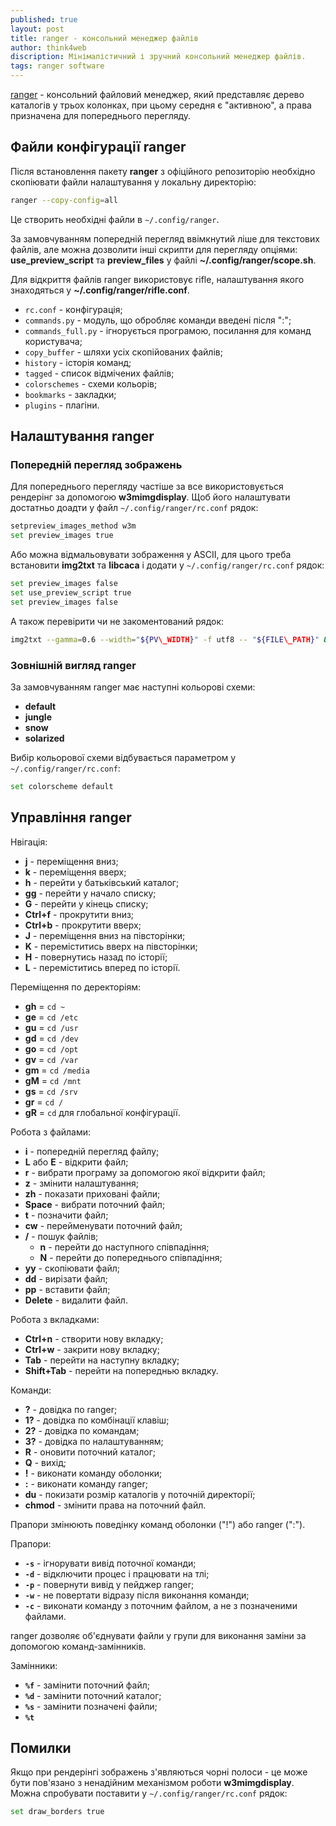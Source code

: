 ```yaml
---
published: true
layout: post
title: ranger - консольний менеджер файлів
author: think4web
discription: Мінімалістичний і зручний консольний менеджер файлів.
tags: ranger software
---
```


[ranger](https://github.com/ranger/ranger) - консольний файловий менеджер, який представляє дерево каталогів у трьох колонках, при цьому середня є "активною", а права призначена для попереднього перегляду. 

## Файли конфігурації ranger

Після встановлення пакету **ranger** з офіційного репозиторію необхідно скопіювати файли налаштування у локальну директорію:
```bash
ranger --copy-config=all
```

Це створить необхідні файли в ```~/.config/ranger```. 

За замовчуванням попередній перегляд ввімкнутий ліше для текстових файлів, але можна дозволити інші скрипти для перегляду опціями:
**use\_preview\_script** та **preview_files** у файлі **~/.config/ranger/scope.sh**.

Для відкриття файлів ranger використовує rifle, налаштування якого знаходяться у **~/.config/ranger/rifle.conf**.
- ```rc.conf``` - конфігурація;
- ```commands.py``` - модуль, що обробляє команди введені після ":";
- ```commands_full.py``` - ігнорується програмою, посилання для команд користувача;
- ```copy_buffer``` - шляхи усіх скопійованих файлів;
- ```history``` - історія команд;
- ```tagged``` - список відмічених файлів;
- ```colorschemes``` - схеми кольорів;
- ```bookmarks``` - закладки;
- ```plugins``` - плагіни.

## Налаштування ranger

### Попередній перегляд зображень

Для попереднього перегляду частіше за все використовується рендерінг за допомогою **w3mimgdisplay**. Щоб його налаштувати достатньо доадти у файл ```~/.config/ranger/rc.conf``` рядок:

```bash
setpreview_images_method w3m
set preview_images true
```

Або можна відмальовувати зображення у ASCII, для цього треба встановити **img2txt** та **libcaca** і додати у ```~/.config/ranger/rc.conf``` рядок:

```bash
set preview_images false
set use_preview_script true
set preview_images false
```

А також перевірити чи не закоментований рядок:

```bash
img2txt --gamma=0.6 --width="${PV\_WIDTH}" -f utf8 -- "${FILE\_PATH}" && exit 4
```

### Зовнішній вигляд ranger

За замовчуванням ranger має наступні кольорові схеми:
- **default**
- **jungle**
- **snow**
- **solarized**

Вибір кольорової схеми відбувається параметром у ```~/.config/ranger/rc.conf```:

```bash
set colorscheme default
```

## Управління ranger

Нвігація:
- **j** - переміщення вниз;
- **k** - переміщення вверх;
- **h** - перейти у батьківський каталог;
- **gg** - перейти у начало списку;
- **G** - перейти у кінець списку;
- **Ctrl+f** - прокрутити вниз;
- **Ctrl+b** - прокрутити вверх;
- **J** - переміщення вниз на півсторінки;
- **K** - переміститись вверх на півсторінки;
- **H** - повернутись назад по історії;
- **L** - переміститись вперед по історії.

Переміщення по деректоріям:
- **gh** = ```cd ~``` 
- **ge** = ```cd /etc```
- **gu** = ```cd /usr```
- **gd** = ```cd /dev```
- **go** = ```cd /opt```
- **gv** = ```cd /var```
- **gm** = ```cd /media```
- **gM** = ```cd /mnt```
- **gs** = ```cd /srv```
- **gr** = ```cd /```
- **gR** = ```cd``` для глобальної конфігурації.

Робота з файлами:
- **i** - попередній перегляд файлу;
- **L** або **E** - відкрити файл;
- **r** - вибрати програму за допомогою якої відкрити файл;
- **z** - змінити налаштування;
- **zh** - показати приховані файли;
- **Space** - вибрати поточний файл;
- **t** - позначити файл;
- **cw** - перейменувати поточний файл;
- **/** - пошук файлів;
  - **n** - перейти до наступного співпадіння;
  - **N** - перейти до попереднього співпадіння;
- **yy** - скопіювати файл;
- **dd** - вирізати файл;
- **pp** - вставити файл;
- **Delete** - видалити файл.

Робота з вкладками:
- **Ctrl+n** - створити нову вкладку;
- **Ctrl+w** - закрити нову вкладку;
- **Tab** - перейти на наступну вкладку;
- **Shift+Tab** - перейти на попереднью вкладку.

Команди:
- **?** - довідка по ranger;
- **1?** - довідка по комбінації клавіш;
- **2?** - довідка по командам;
- **3?** - довідка по налаштуванням;
- **R** - оновити поточний каталог;
- **Q** - вихід;
- **!** - виконати команду оболонки;
- **:** - виконати команду ranger;
- **du** - покизати розмір каталогів у поточній директорії;
- **chmod** - змінити права на поточний файл.

Прапори змінюють поведінку команд оболонки ("!") або ranger (":").

Прапори:
- **```-s```** - ігнорувати вивід поточної команди;
- **```-d```** - відключити процес і працювати на тлі;
- **```-p```** - повернути вивід у пейджер ranger;
- **```-w```** - не повертати відразу після виконання команди;
- **```-c```** - виконати команду з поточним файлом, а не з позначеними файлами.

ranger дозволяє об'єднувати файли у групи для виконання заміни за допомогою команд-замінників.

Замінники:
- **```%f```** - замінити поточний файл;
- **```%d```** - замінити поточний каталог;
- **```%s```** - замінити позначені файли;
- **```%t```**

## Помилки

Якщо при рендерінгі зображень з'являються чорні полоси - це може бути пов'язано з ненадійним механізмом роботи **w3mimgdisplay**. Можна спробувати поставити у ```~/.config/ranger/rc.conf``` рядок:

```bash
set draw_borders true
```

